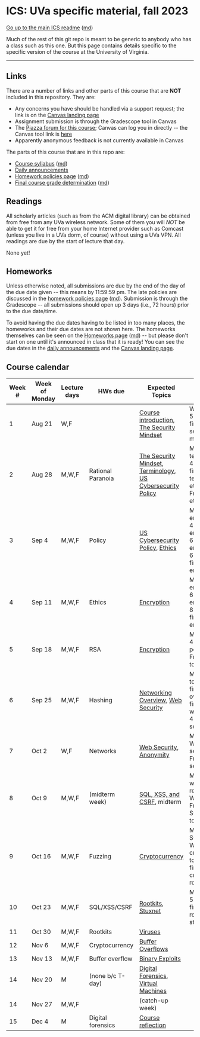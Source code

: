 ICS: UVa specific material, fall 2023
=======================================

[Go up to the main ICS readme](../readme.html) ([md](../readme.md))

Much of the rest of this git repo is meant to be generic to anybody who has a class such as this one. But this page contains details specific to the specific version of the course at the University of Virginia.

------------------------------------------------------------

Links
-----

There are a number of links and other parts of this course that are **NOT** included in this repository.  They are:

- Any concerns you have should be handled via a support request; the link is on the [Canvas landing page][1]
- Assignment submission is through the Gradescope tool in Canvas
- The [Piazza forum for this course](https://piazza.com/class/lllbveli94d57d); Canvas can log you in directly -- the Canvas tool link is [here](https://canvas.its.virginia.edu/courses/79086/external_tools/21)
- Apparently anonymous feedback is not currently available in Canvas

<!-- no longer available in canvas:

- ~~[Email list archive](https://collab.its.virginia.edu/portal/directtool/23262987-1288-4c6d-912f-c1b031973f44/), which is a Collab tool~~
- ~~[Anonymous feedback](https://collab.its.virginia.edu/portal/directtool/b166e2b1-f967-4df0-8e7e-1b25f58a30e2/), which is a Collab tool~~

-->

The parts of this course that are in this repo are:

- [Course syllabus](syllabus.html) ([md](syllabus.md))
- [Daily announcements](daily-announcements.html#/)
- [Homework policies page](hw-policies.html) ([md](hw-policies.md))
- [Final course grade determination](grades.html) ([md](grades.md))


Readings
--------

All scholarly articles (such as from the ACM digital library) can be obtained from free from any UVa wireless network.  Some of them you will *NOT* be able to get it for free from your home Internet provider such as Comcast (unless you live in a UVa dorm, of course) without using a UVa VPN.  All readings are due by the start of lecture that day.

None yet!

<!--
- Due Friday, September 13th:
    - [An Introduction to Cybersecurity Ethics](https://www.scu.edu/media/ethics-center/technology-ethics/IntroToCybersecurityEthics.pdf): you can skip the questions (the blue boxes therein); once you remove those, the table of contents, and the appendices, it's about 35 typed pages
- Due Wednesday, March 22nd: [NPR's Planet Monday podcast episode 908: I Am Not A Robot](https://www.npr.org/sections/money/2019/04/24/716854013/episode-908-i-am-not-a-robot)
- Due Friday, January 27th:
	- [ACM Code of Ethics](https://www.acm.org/code-of-ethics)
    - [Reflections on Trusting Trust](https://dl.acm.org/citation.cfm?id=358210)
	- [Morris Worm Wikipedia page](https://en.wikipedia.org/wiki/Morris_worm)
-->

Homeworks
-----------

Unless otherwise noted, all submissions are due by the end of the day of the due date given -- this means by 11:59:59 pm.  The late policies are discussed in the [homework policies page](hw-policies.html) ([md](hw-policies.md)).  Submission is through the Gradescope -- all submissions should open up 3 days (i.e., 72 hours) prior to the due date/time.

To avoid having the due dates having to be listed in too many places, the homeworks and their due dates are not shown here.  The homeworks themselves can be seen on the [Homeworks page](../hws/index.html) ([md](../hws/index.md)) -- but please don't start on one until it's announced in class that it is ready!  You can see the due dates in the [daily announcements](daily-announcements.html#/) and the [Canvas landing page][1].

<!-- 

- [HW 13: Forensics](../hws/hw-forensics.html) ([md](../hws/hw-forensics.md)) is due Friday, December 6th
- [HW 12: Movie Night](../hws/hw-movie-night.html) ([md](../hws/hw-movie-night.md)) is due Wednesday, December 4th
- [HW 11: Buffer Overflow](../hws/hw-buffer.html) ([md](../hws/hw-buffer.md)) is due Friday, November 22nd
- [HW 10: Celebrity Visit](../hws/hw-celebrity-visit.html) ([md](../hws/hw-celebrity-visit.md)) is due Thursday, November 21st, and there is all of 12 hours of lateness allowed on this!
- [HW 9: Rootkits](../hws/hw-rootkits.html) ([md](../hws/hw-rootkits.md)) is due Friday, November 15th
- [HW 8: Cryptocurrency](../hws/hw-cryptocurrency.html) ([md](../hws/hw-cryptocurrency.md)) is due Friday, November 1st
- [HW 7: Networks](../hws/hw-networks.html) ([md](../hws/hw-networks.md)) is due Friday, October 25th
- [HW 6: SQL, XSS, & CSRF](../hws/hw-sql-xss-csrf.html) ([md](../hws/hw-sql-xss-csrf.md)) is due Friday, October 18th
- [HW 5: Hashing](../hws/hw-hashing.html) ([md](../hws/hw-hashing.md)) is due Friday, October 4th
- [HW 4: RSA](../hws/hw-rsa.html) ([md](../hws/hw-rsa.md)) is due Friday, September 27th
- [HW 3: Ethics](../hws/hw-ethics.html) ([md](../hws/hw-ethics.md)) is due Friday, September 20th

-->

Course calendar
---------------

| Week # | Week of Monday | Lecture days | HWs due | Expected Topics | Actual Progress |
|----|----|----|----|----|----|
| 1  | Aug 21 | W,F    |                   | [Course introduction](../slides/introduction.html#/), [The Security Mindset](../slides/security-mindset.html#/) | Wed: intro to 5.7; Fri: finished intro, security mindset to 6.13 |
| 2  | Aug 28 | M,W,F  | Rational Paranoia | [The Security Mindset](../slides/security-mindset.html#/), [Terminology](../slides/terminology.html#/), [US Cybersecurity Policy](../slides/policy.html#/) | Mon: terminology to 4.16; Wed: finished terminology, ethics to 5.6; Fri: finished ethics |
| 3  | Sep 4  | M,W,F  | Policy            | [US Cybersecurity Policy](../slides/policy.html#/), [Ethics](../slides/ethics.html#/) | Mon: encryption to 4.18; Wed: encryption to 6.19; Fri: encryption to 6.52; Fri: finished encryption |
| 4  | Sep 11 | M,W,F  | Ethics            | [Encryption](../slides/encryption.html#/) | Mon: encryption to 6.73; Wed: encryption to 8.10; Fri: finished encryption |
| 5  | Sep 18 | M,W,F  | RSA               | [Encryption](../slides/encryption.html#/) | Mon: policy to 4.8; Wed: policy to 7.19; Fri: networking to 3.13 |
| 6  | Sep 25 | M,W,F  | Hashing           | [Networking Overview](../slides/networks.html#/), [Web Security](../slides/web-security.html#/) | Mon: overview to 5.2; Wed: finished overview, finished policy, web security to 4.8; Fri: web security to 6.10 |
| 7  | Oct 2  | W,F    | Networks          | [Web Security](../slides/web-security.html#/), [Anonymity](../slides/anonymity.html#/) | Mon: fall break; Wed: web security to 7.7; Fri: web security to 8.14 |
| 8  | Oct 9  | M,W,F  | (midterm week)    | [SQL, XSS, and CSRF](../slides/sql-xss-csrf.html#/), midterm | Mon: finished web security, review session; Wed: midterm; Fri: SQL/XSS/CSRF to 4.11 |
| 9  | Oct 16 | M,W,F  | Fuzzing           | [Cryptocurrency](../slides/cryptocurrency.html#/) | Mon: finished SQL/XSS/CSRF; Wed: cryptocurrency to 5.6: Fri: finished cryptocurrency, rootkits to 3.7 |
| 10 | Oct 23 | M,W,F  | SQL/XSS/CSRF      | [Rootkits](../slides/rootkits.html#/), [Stuxnet](../slides/stuxnet.html#/) | Mon: rootkits to 5.6; Wed: finished rootkits, stuxnet to 5.1 |
| 11 | Oct 30 | M,W,F  | Rootkits          | [Viruses](../slides/viruses.html#/)|   |
| 12 | Nov 6  | M,W,F  | Cryptocurrency    | [Buffer Overflows](../slides/buffer-overflows.html#/) |   |
| 13 | Nov 13 | M,W,F  | Buffer overflow   | [Binary Exploits](../slides/binary-exploits.html#/) |   |
| 14 | Nov 20 | M      | (none b/c T-day)  | [Digital Forensics](../slides/forensics.html#/), [Virtual Machines](../slides/vms.html#/) |  |
| 14 | Nov 27 | M,W,F  |                   | (catch-up week) |   |
| 15 | Dec 4  | M      | Digital forensics | [Course reflection](../slides/reflection.html#/) |   |

[1]: https://canvas.its.virginia.edu/courses/79086
